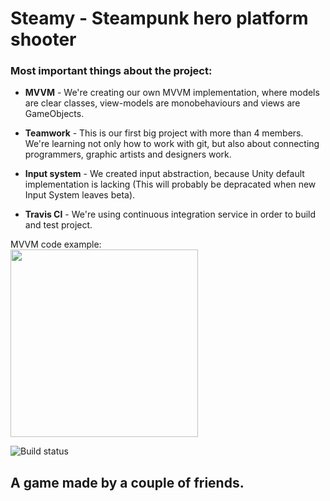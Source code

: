 # Steamy - Steampunk hero platform shooter


### Most important things about the project:

- **MVVM** - We're creating our own MVVM implementation, where models are clear classes,
view-models are monobehaviours and views are GameObjects.

- **Teamwork** - This is our first big project with more than 4 members. We're learning not
only how to work with git, but also about connecting programmers, graphic artists and designers work.

- **Input system** - We created input abstraction, because Unity default implementation
is lacking (This will probably be depracated when new Input System leaves beta).

- **Travis CI** - We're using continuous integration service in order to build and test project.


MVVM code example:
</br>
<img align="center" width="300" height="auto" src="https://user-images.githubusercontent.com/20133604/50226697-2a420380-03a4-11e9-92a4-d148a68ddbb9.jpg">


![Build status](https://travis-ci.com/Sweaty-Bacon-Ducks/Steamy.svg?branch=master)

## A game made by a couple of friends.
